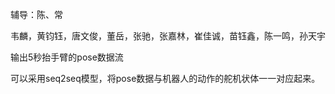 辅导：陈、常

韦麟，黄钧钰，唐文俊，董岳，张驰，张嘉林，崔佳诚，苗钰鑫，陈一鸣，孙天宇

输出5秒抬手臂的pose数据流

可以采用seq2seq模型，将pose数据与机器人的动作的舵机状体一一对应起来。
